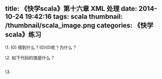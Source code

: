 title: 《快学scala》第十六章 XML 处理
date: 2014-10-24 19:42:16
tags: scala
thumbnail: /thumbnail/scala_image.png
categories: 《快学scala》练习
---

\1. <fred/>(0) 得到什么？<fred/>(0)(0)呢？为什么？

\2. 如下代码的值是什么？

```

```
\3. 
